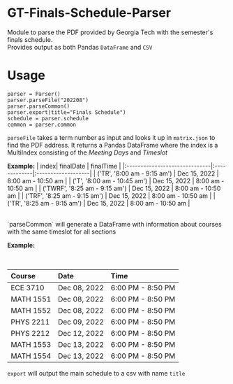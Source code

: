 # GT-Finals-Schedule-Parser
Module to parse the PDF provided by Georgia Tech with the semester's finals schedule.<br>
Provides output as both Pandas `DataFrame` and `CSV`

# Usage

```
parser = Parser()
parser.parseFile("202208")
parser.parseCommon()
parser.export(title="Finals Schedule")
schedule = parser.schedule
common = parser.common
```

`parseFile` takes a term number as input and looks it up in `matrix.json` to find the PDF address. It returns a Pandas DataFrame where the index is a MultiIndex consisting of the *Meeting Days* and *Timeslot*

**Example:**
|                          index| finalDate    | finalTime          |
|:------------------------------|:-------------|:-------------------|
| ('TR', '8:00 am - 9:15 am')   | Dec 15, 2022 | 8:00 am - 10:50 am |
| ('T', '8:00 am - 10:45 am')   | Dec 15, 2022 | 8:00 am - 10:50 am |
| ('TWRF', '8:25 am - 9:15 am') | Dec 15, 2022 | 8:00 am - 10:50 am |
| ('TRF', '8:25 am - 9:15 am')  | Dec 15, 2022 | 8:00 am - 10:50 am |
| ('TR', '8:25 am - 9:15 am')   | Dec 15, 2022 | 8:00 am - 10:50 am |

<br>
`parseCommon` will generate a DataFrame with information about courses with the same timeslot for all sections
<br>

**Example:**

<br>

| Course    | Date         | Time              |
|:----------|:-------------|:------------------|
| ECE 3710  | Dec 08, 2022 | 6:00 PM - 8:50 PM |
| MATH 1551 | Dec 08, 2022 | 6:00 PM - 8:50 PM |
| MATH 1552 | Dec 08, 2022 | 6:00 PM - 8:50 PM |
| PHYS 2211 | Dec 09, 2022 | 6:00 PM - 8:50 PM |
| PHYS 2212 | Dec 12, 2022 | 6:00 PM - 8:50 PM |
| MATH 1553 | Dec 13, 2022 | 6:00 PM - 8:50 PM |
| MATH 1554 | Dec 13, 2022 | 6:00 PM - 8:50 PM |


`export` will output the main schedule to a csv with name `title`